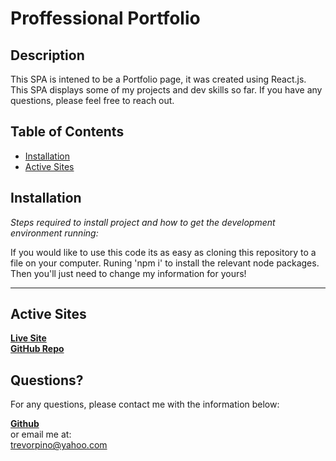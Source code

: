 # Proffessional Portfolio

## Description 
  
  This SPA is intened to be a Portfolio page, it was created using React.js. This SPA displays some of my projects and dev skills so far. If you have any questions, please feel free to reach out. 

  ## Table of Contents
  * [Installation](#installation)
  * [Active Sites](#active-sites)  
  
  ## Installation
  
  *Steps required to install project and how to get the development environment running:*
  
  If you would like to use this code its as easy as cloning this repository to a file on your computer. Runing 'npm i' to install the relevant node packages. Then you'll just need to change my information for yours!
  
  ---
  ## Active Sites 
  [**Live Site**](https://github.com/TPino92/proffesional-portfolioo)  
  [**GitHub Repo**](https://github.com/TPino92/proffesional-portfolio) 
  
  ## Questions?
  
  For any questions, please contact me with the information below:

 [**Github**](https://github.com/TPino92)  
 or email me at:  
 trevorpino@yahoo.com
